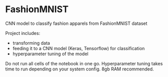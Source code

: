 # FashionMNIST
CNN model to classify fashion apparels from FashionMNIST dataset

Project includes: 
- transforming data
- feeding it to a CNN model (Keras, Tensorflow) for classification
- hyperparameter tuning of the model

Do not run all cells of the notebook in one go. Hyperparameter tuning takes time to run depending on your system config. 8gb RAM recommended.
